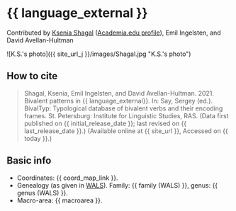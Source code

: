 # {{ language_external }}
Contributed by [Ksenia Shagal](https://researchportal.helsinki.fi/en/persons/ksenia-shagal) ([Academia.edu profile](https://helsinki.academia.edu/KseniaShagal)), Emil Ingelsten, and David Avellan-Hultman

![K.S.'s photo]({{ site_url_j }}/images/Shagal.jpg "K.S.'s photo")

## How to cite
> Shagal, Ksenia, Emil Ingelsten, and David Avellan-Hultman. 2021. Bivalent patterns in {{ language_external}}. 
> In: Say, Sergey (ed.). BivalTyp: Typological database of bivalent verbs and their encoding frames. 
> St. Petersburg: Institute for Linguistic Studies, RAS. 
> (Data first published on {{ initial_release_date }}; 
> last revised on {{ last_release_date }}.) (Available online at {{ site_url }}, 
> Accessed on {{ today }}.)

## Basic info
- Coordinates: {{ coord_map_link }}.
- Genealogy (as given in [WALS](https://wals.info/)). Family: {{ family (WALS) }}, genus: {{ genus (WALS) }}.
- Macro-area: {{ macroarea }}.